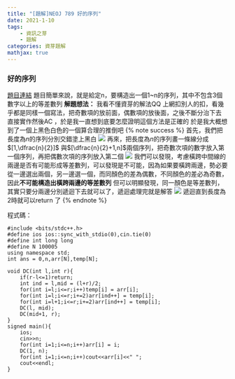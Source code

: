 ```yaml
---
title: "[題解]NEOJ 789 好的序列"
date: 2021-1-10
tags: 
    - 資訊之芽
    - 題解
categories: 資芽題解
mathjax: true
---
```


### 好的序列
<!--more-->
[題目連結](https://neoj.sprout.tw/problem/789/)
題目簡單來說，就是給定n，要構造出一個1~n的序列，其中不包含3個數字以上的等差數列
**解題想法：** 我看不懂資芽的解法QQ
上網扣別人的扣，看幾乎都是同樣一個寫法，把奇數項的放前面，偶數項的放後面，之後不斷分治下去
直接實作然後AC ，於是我一直想到底要怎麼證明這個方法是正確的
於是我大概想到了一個上黑色白色的一個算合理的推倒吧
{% note success %}
首先，我們把長度為$n$的序列分別交錯塗上黑白
![](https://i.imgur.com/potNo28.png)
再來，把長度為$n$的序列畫一條線分成$[1,\dfrac{n}{2}]$ 與$[\dfrac{n}{2}+1,n]$兩個序列，把奇數次項的數字放入第一個序列，再把偶數次項的序列放入第二個
![](https://i.imgur.com/3oRNe5R.png)
我們可以發現，考慮橫跨中間線的兩邊是否有可能形成等差數列，可以發現是不可能，因為如果要橫跨兩邊，勢必要從一邊選出兩個，另一邊選一個，而同顏色的差為偶數，不同顏色的差必為奇數，因此**不可能構造出橫跨兩邊的等差數列**
但可以明顯發現，同一顏色是等差數列，其實只要分兩邊分別遞迴下去就可以了，遞迴處理完就是解答
![](https://i.imgur.com/EJTJh8I.png)
遞迴直到長度為2時就可以return 了
{% endnote %}

程式碼：

```cpp=
#include <bits/stdc++.h>
#define ios ios::sync_with_stdio(0),cin.tie(0)
#define int long long
#define N 100005
using namespace std;
int ans = 0,n,arr[N],temp[N];

void DC(int l,int r){
    if(r-l<=1)return;
    int ind = l,mid = (l+r)/2;
    for(int i=l;i<=r;i++)temp[i] = arr[i];
    for(int i=l;i<=r;i+=2)arr[ind++] = temp[i];
    for(int i=l+1;i<=r;i+=2)arr[ind++] = temp[i];
    DC(l, mid);
    DC(mid+1, r);
}
signed main(){
    ios;
    cin>>n;
    for(int i=1;i<=n;i++)arr[i] = i;
    DC(1, n);
    for(int i=1;i<=n;i++)cout<<arr[i]<<" ";
    cout<<endl;
}
```
